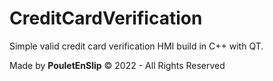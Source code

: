 # CreditCardVerification
Simple valid credit card verification HMI build in C++ with QT.

Made by **PouletEnSlip** © 2022 - All Rights Reserved

